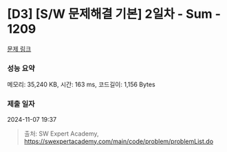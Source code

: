 # [D3] [S/W 문제해결 기본] 2일차 - Sum - 1209 

[문제 링크](https://swexpertacademy.com/main/code/problem/problemDetail.do?contestProbId=AV13_BWKACUCFAYh) 

### 성능 요약

메모리: 35,240 KB, 시간: 163 ms, 코드길이: 1,156 Bytes

### 제출 일자

2024-11-07 19:37



> 출처: SW Expert Academy, https://swexpertacademy.com/main/code/problem/problemList.do